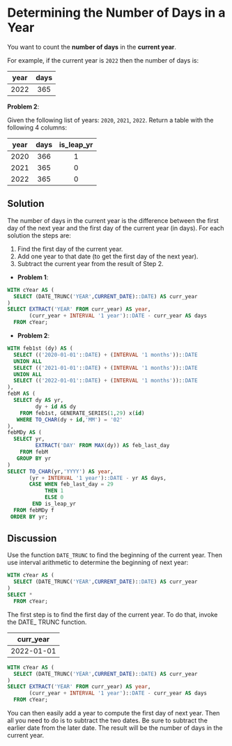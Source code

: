# Determining the Number of Days in a Year

You want to count the **number of days** in the **current year**.

For example, if the current year is `2022` then the number of days is:

|year | days|
|:---:|:---:|
|2022 |  365|


**Problem 2**:

Given the following list of years: `2020`, `2021`, `2022`. Return a table with the following 4 columns:

|year | days | is_leap_yr|
|:---:|:----:|:----------:|
|2020 |  366 |          1|
|2021 |  365 |          0|
|2022 |  365 |          0|


## Solution

The number of days in the current year is the difference between the first day of the next year and the first day of the current year (in days). For each solution the steps are:

1. Find the first day of the current year.
2. Add one year to that date (to get the first day of the next year).
3. Subtract the current year from the result of Step 2.

- **Problem 1**:

```SQL
WITH cYear AS (
  SELECT (DATE_TRUNC('YEAR',CURRENT_DATE)::DATE) AS curr_year
)
SELECT EXTRACT('YEAR' FROM curr_year) AS year,
       (curr_year + INTERVAL '1 year')::DATE - curr_year AS days
  FROM cYear;
```

- **Problem 2**:

```SQL
WITH feb1st (dy) AS (
  SELECT (('2020-01-01'::DATE) + (INTERVAL '1 months'))::DATE
  UNION ALL
  SELECT (('2021-01-01'::DATE) + (INTERVAL '1 months'))::DATE
  UNION ALL
  SELECT (('2022-01-01'::DATE) + (INTERVAL '1 months'))::DATE
),
febM AS (
  SELECT dy AS yr,
         dy + id AS dy
    FROM feb1st, GENERATE_SERIES(1,29) x(id)
   WHERE TO_CHAR(dy + id,'MM') = '02'
),
febMDy AS (
  SELECT yr,
         EXTRACT('DAY' FROM MAX(dy)) AS feb_last_day
    FROM febM
   GROUP BY yr
)
SELECT TO_CHAR(yr,'YYYY') AS year,
       (yr + INTERVAL '1 year')::DATE - yr AS days,
       CASE WHEN feb_last_day = 29
            THEN 1
            ELSE 0
        END is_leap_yr
  FROM febMDy f
 ORDER BY yr;
```


## Discussion


Use the function `DATE_TRUNC` to find the beginning of the current year. Then use interval arithmetic to determine the beginning of next year:

```SQL
WITH cYear AS (
  SELECT (DATE_TRUNC('YEAR',CURRENT_DATE)::DATE) AS curr_year
)
SELECT *
  FROM cYear;
```

The first step is to find the first day of the current year.
To do that, invoke the DATE_ TRUNC function.

|curr_year|
|:----------:|
|2022-01-01|

```SQL
WITH cYear AS (
  SELECT (DATE_TRUNC('YEAR',CURRENT_DATE)::DATE) AS curr_year
)
SELECT EXTRACT('YEAR' FROM curr_year) AS year,
       (curr_year + INTERVAL '1 year')::DATE - curr_year AS days
  FROM cYear;
```
You can then easily add a year to compute the first day of next year. Then all you need to do is to subtract the two dates. Be sure to subtract the earlier date from the later date. The result will be the number of days in the current year.
